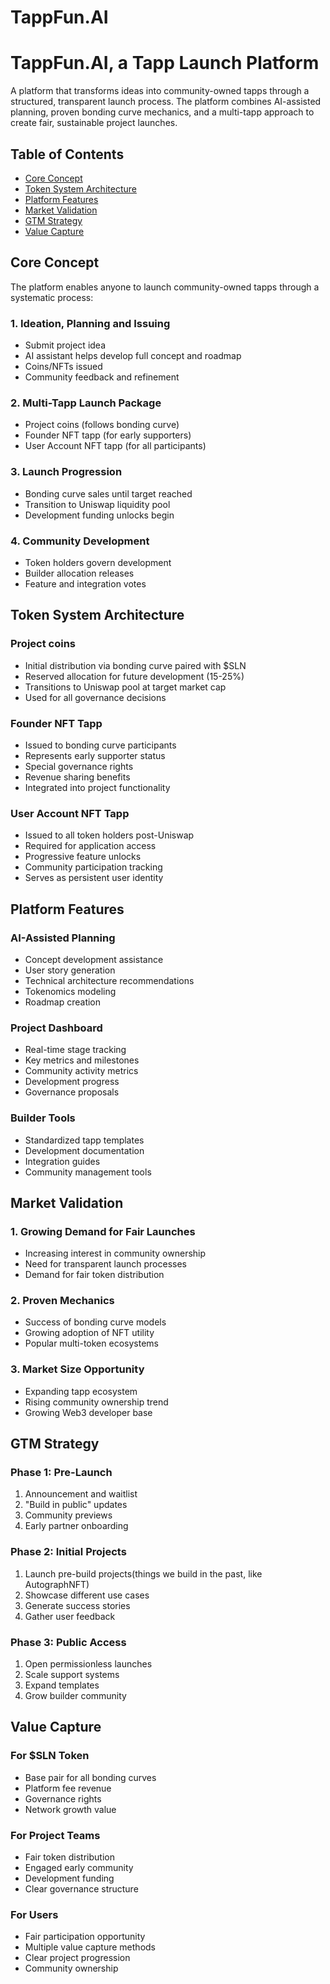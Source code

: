 # TappFun.AI

# TappFun.AI, a Tapp Launch Platform

A platform that transforms ideas into community-owned tapps through a structured, transparent launch process. The platform combines AI-assisted planning, proven bonding curve mechanics, and a multi-tapp approach to create fair, sustainable project launches.

## Table of Contents
- [Core Concept](#core-concept)
- [Token System Architecture](#token-system-architecture)
- [Platform Features](#platform-features)
- [Market Validation](#market-validation)
- [GTM Strategy](#gtm-strategy)
- [Value Capture](#value-capture)

## Core Concept

The platform enables anyone to launch community-owned tapps through a systematic process:

### 1. Ideation, Planning and Issuing
- Submit project idea
- AI assistant helps develop full concept and roadmap
- Coins/NFTs issued
- Community feedback and refinement

### 2. Multi-Tapp Launch Package
- Project coins (follows bonding curve)
- Founder NFT tapp (for early supporters)
- User Account NFT tapp (for all participants)

### 3. Launch Progression
- Bonding curve sales until target reached
- Transition to Uniswap liquidity pool
- Development funding unlocks begin

### 4. Community Development
- Token holders govern development
- Builder allocation releases
- Feature and integration votes

## Token System Architecture

### Project coins
- Initial distribution via bonding curve paired with $SLN
- Reserved allocation for future development (15-25%)
- Transitions to Uniswap pool at target market cap
- Used for all governance decisions

### Founder NFT Tapp
- Issued to bonding curve participants
- Represents early supporter status
- Special governance rights
- Revenue sharing benefits
- Integrated into project functionality

### User Account NFT Tapp
- Issued to all token holders post-Uniswap
- Required for application access
- Progressive feature unlocks
- Community participation tracking
- Serves as persistent user identity

## Platform Features

### AI-Assisted Planning
- Concept development assistance
- User story generation
- Technical architecture recommendations
- Tokenomics modeling
- Roadmap creation

### Project Dashboard
- Real-time stage tracking
- Key metrics and milestones
- Community activity metrics
- Development progress
- Governance proposals

### Builder Tools
- Standardized tapp templates
- Development documentation
- Integration guides
- Community management tools

## Market Validation

### 1. Growing Demand for Fair Launches
- Increasing interest in community ownership
- Need for transparent launch processes
- Demand for fair token distribution

### 2. Proven Mechanics
- Success of bonding curve models
- Growing adoption of NFT utility
- Popular multi-token ecosystems

### 3. Market Size Opportunity
- Expanding tapp ecosystem
- Rising community ownership trend
- Growing Web3 developer base

## GTM Strategy

### Phase 1: Pre-Launch
1. Announcement and waitlist
2. "Build in public" updates
3. Community previews
4. Early partner onboarding

### Phase 2: Initial Projects
1. Launch pre-build projects(things we build in the past, like AutographNFT)
2. Showcase different use cases
3. Generate success stories
4. Gather user feedback

### Phase 3: Public Access
1. Open permissionless launches
2. Scale support systems
3. Expand templates
4. Grow builder community

## Value Capture

### For $SLN Token
- Base pair for all bonding curves
- Platform fee revenue
- Governance rights
- Network growth value

### For Project Teams
- Fair token distribution
- Engaged early community
- Development funding
- Clear governance structure

### For Users
- Fair participation opportunity
- Multiple value capture methods
- Clear project progression
- Community ownership

